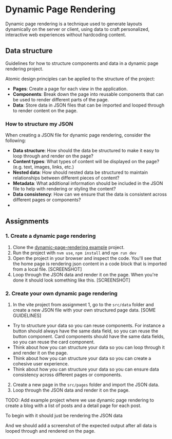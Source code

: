 # Dynamic Page Rendering

Dynamic page rendering is a technique used to generate layouts dynamically on the server or client, using data to craft personalized, interactive web experiences without hardcoding content.

## Data structure

Guidelines for how to structure components and data in a dynamic page rendering project.

Atomic design principles can be applied to the structure of the project:

- **Pages**: Create a page for each view in the application.
- **Components**: Break down the page into reusable components that can be used to render different parts of the page.
- **Data**: Store data in JSON files that can be imported and looped through to render content on the page.

### How to structure my JSON

When creating a JSON file for dynamic page rendering, consider the following:

- **Data structure**: How should the data be structured to make it easy to loop through and render on the page?
- **Content types**: What types of content will be displayed on the page? (e.g. text, images, links, etc.)
- **Nested data**: How should nested data be structured to maintain relationships between different pieces of content?
- **Metadata**: What additional information should be included in the JSON file to help with rendering or styling the content?
- **Data consistency**: How can we ensure that the data is consistent across different pages or components?
- 


## Assignments

### 1. Create a dynamic page rendering

1. Clone the [dynamic-page-rendering example](./example) project.
2. Run the project with `nvm use`, `npm install` and `npm run dev`
3. Open the project in your browser and inspect the code. You'll see that the home page is rendering json content in a code block that is imported from a local file. [SCREENSHOT]
4. Loop through the JSON data and render it on the page. When you're done it should look something like this. [SCREENSHOT]


### 2. Create your own dynamic page rendering

1. In the vite project from assignment 1, go to the `src/data` folder and create a new JSON file with your own structured page data. [SOME GUIDELINES]
  - Try to structure your data so you can reuse components. For instance a button should always have the same data field, so you can reuse the button component. Card components should have the same data fields, so you can reuse the card component.
  - Think about how you can structure your data so you can loop through it and render it on the page.
  - Think about how you can structure your data so you can create a cohesive user experience.
  - Think about how you can structure your data so you can ensure data consistency across different pages or components.
2. Create a new page in the `src/pages` folder and import the JSON data.
3. Loop through the JSON data and render it on the page.



TODO: Add example project where we use dynamic page rendering to create a blog with a list of posts and a detail page for each post.

To begin with it should just be rendering the JSON data

And we should add a screenshot of the expected output after all data is looped through and rendered on the page.